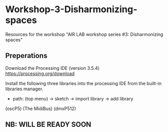 # Workshop-3-Disharmonizing-spaces
Resources for the workshop "AIR LAB workshop series #3: Disharmonizing spaces"

## Preperations
Download the Processing IDE (version 3.5.4) https://processing.org/download

Install the following three libraries into the processing IDE from the built-in libraries manager.

- path: (top menu) -> sketch -> import library -> add library

(oscP5) (The MidiBus) (dmxP512)

## NB: WILL BE READY SOON
